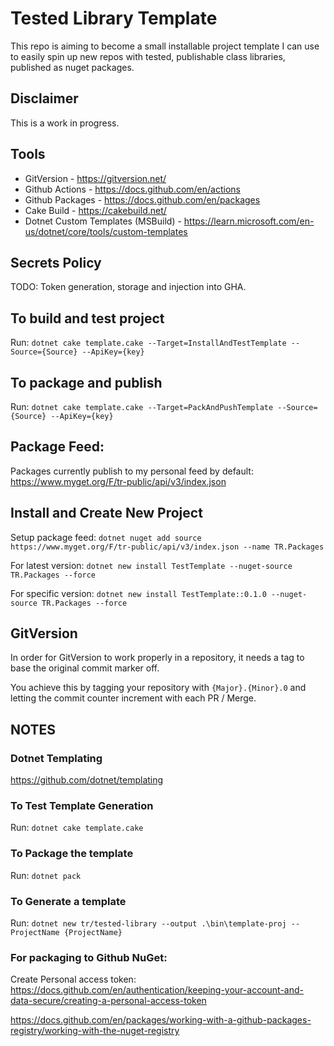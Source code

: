 # Tested Library Template

This repo is aiming to become a small installable project template I can use to easily spin up new repos with tested, publishable class libraries, published as nuget packages.

## Disclaimer
This is a work in progress.

## Tools
* GitVersion - https://gitversion.net/
* Github Actions - https://docs.github.com/en/actions
* Github Packages - https://docs.github.com/en/packages
* Cake Build - https://cakebuild.net/
* Dotnet Custom Templates (MSBuild) - https://learn.microsoft.com/en-us/dotnet/core/tools/custom-templates

## Secrets Policy

TODO: Token generation, storage and injection into GHA.

## To build and test project
Run: `dotnet cake template.cake --Target=InstallAndTestTemplate --Source={Source} --ApiKey={key}`

## To package and publish
Run: `dotnet cake template.cake --Target=PackAndPushTemplate --Source={Source} --ApiKey={key}`

## Package Feed:
Packages currently publish to my personal feed by default: https://www.myget.org/F/tr-public/api/v3/index.json


## Install and Create New Project
Setup package feed:
`dotnet nuget add source https://www.myget.org/F/tr-public/api/v3/index.json --name TR.Packages`

For latest version:
`dotnet new install TestTemplate --nuget-source TR.Packages --force`

For specific version:
`dotnet new install TestTemplate::0.1.0 --nuget-source TR.Packages --force`

## GitVersion

In order for GitVersion to work properly in a repository, it needs a tag to base the original commit marker off.

You achieve this by tagging your repository with `{Major}.{Minor}.0` and letting the commit counter increment with each PR / Merge.

## NOTES

### Dotnet Templating

https://github.com/dotnet/templating

### To Test Template Generation
Run: `dotnet cake template.cake`

### To Package the template
Run: `dotnet pack`

### To Generate a template
Run: `dotnet new tr/tested-library --output .\bin\template-proj --ProjectName {ProjectName}`

### For packaging to Github NuGet:

Create Personal access token: 
https://docs.github.com/en/authentication/keeping-your-account-and-data-secure/creating-a-personal-access-token

https://docs.github.com/en/packages/working-with-a-github-packages-registry/working-with-the-nuget-registry





